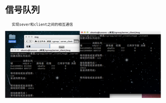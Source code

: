 # 信号队列
  
       实现sever和client之间的相互通信
  
  ![image](https://github.com/210843013/server_client/blob/master/msg/client2.png)
